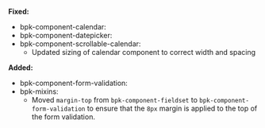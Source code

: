 **Fixed:**

- bpk-component-calendar:
- bpk-component-datepicker:
- bpk-component-scrollable-calendar:
  - Updated sizing of calendar component to correct width and spacing

**Added:**

- bpk-component-form-validation:
- bpk-mixins:
  - Moved `margin-top` from `bpk-component-fieldset` to `bpk-component-form-validation` to ensure that the `8px` margin is applied to the top of the form validation.